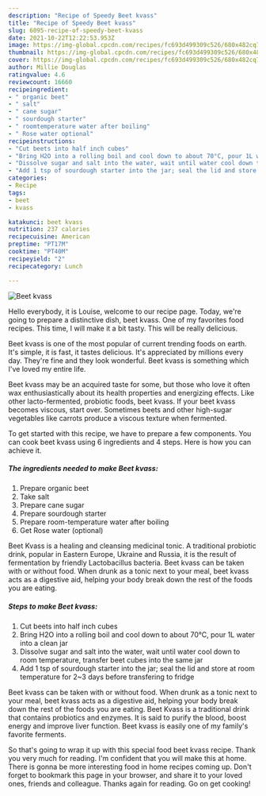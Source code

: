 ```yaml
---
description: "Recipe of Speedy Beet kvass"
title: "Recipe of Speedy Beet kvass"
slug: 6095-recipe-of-speedy-beet-kvass
date: 2021-10-22T12:22:53.953Z
image: https://img-global.cpcdn.com/recipes/fc693d499309c526/680x482cq70/beet-kvass-recipe-main-photo.jpg
thumbnail: https://img-global.cpcdn.com/recipes/fc693d499309c526/680x482cq70/beet-kvass-recipe-main-photo.jpg
cover: https://img-global.cpcdn.com/recipes/fc693d499309c526/680x482cq70/beet-kvass-recipe-main-photo.jpg
author: Millie Douglas
ratingvalue: 4.6
reviewcount: 16660
recipeingredient:
- " organic beet"
- " salt"
- " cane sugar"
- " sourdough starter"
- " roomtemperature water after boiling"
- " Rose water optional"
recipeinstructions:
- "Cut beets into half inch cubes"
- "Bring H2O into a rolling boil and cool down to about 70°C, pour 1L water into a clean jar"
- "Dissolve sugar and salt into the water, wait until water cool down to room temperature, transfer beet cubes into the same jar"
- "Add 1 tsp of sourdough starter into the jar; seal the lid and store at room temperature for 2~3 days before transfering to fridge"
categories:
- Recipe
tags:
- beet
- kvass

katakunci: beet kvass 
nutrition: 237 calories
recipecuisine: American
preptime: "PT17M"
cooktime: "PT40M"
recipeyield: "2"
recipecategory: Lunch

---
```



![Beet kvass](https://img-global.cpcdn.com/recipes/fc693d499309c526/680x482cq70/beet-kvass-recipe-main-photo.jpg)

Hello everybody, it is Louise, welcome to our recipe page. Today, we're going to prepare a distinctive dish, beet kvass. One of my favorites food recipes. This time, I will make it a bit tasty. This will be really delicious.

Beet kvass is one of the most popular of current trending foods on earth. It's simple, it is fast, it tastes delicious. It's appreciated by millions every day. They're fine and they look wonderful. Beet kvass is something which I've loved my entire life.

Beet kvass may be an acquired taste for some, but those who love it often wax enthusiastically about its health properties and energizing effects. Like other lacto-fermented, probiotic foods, beet kvass. If your beet kvass becomes viscous, start over. Sometimes beets and other high-sugar vegetables like carrots produce a viscous texture when fermented.


To get started with this recipe, we have to prepare a few components. You can cook beet kvass using 6 ingredients and 4 steps. Here is how you can achieve it.

<!--inarticleads1-->

##### The ingredients needed to make Beet kvass:

1. Prepare  organic beet
1. Take  salt
1. Prepare  cane sugar
1. Prepare  sourdough starter
1. Prepare  room-temperature water after boiling
1. Get  Rose water (optional)


Beet Kvass is a healing and cleansing medicinal tonic. A traditional probiotic drink, popular in Eastern Europe, Ukraine and Russia, it is the result of fermentation by friendly Lactobacillus bacteria. Beet kvass can be taken with or without food. When drunk as a tonic next to your meal, beet kvass acts as a digestive aid, helping your body break down the rest of the foods you are eating. 

<!--inarticleads2-->

##### Steps to make Beet kvass:

1. Cut beets into half inch cubes
1. Bring H2O into a rolling boil and cool down to about 70°C, pour 1L water into a clean jar
1. Dissolve sugar and salt into the water, wait until water cool down to room temperature, transfer beet cubes into the same jar
1. Add 1 tsp of sourdough starter into the jar; seal the lid and store at room temperature for 2~3 days before transfering to fridge


Beet kvass can be taken with or without food. When drunk as a tonic next to your meal, beet kvass acts as a digestive aid, helping your body break down the rest of the foods you are eating. Beet Kvass is a traditional drink that contains probiotics and enzymes. It is said to purify the blood, boost energy and improve liver function. Beet kvass is easily one of my family&#39;s favorite ferments. 

So that's going to wrap it up with this special food beet kvass recipe. Thank you very much for reading. I'm confident that you will make this at home. There is gonna be more interesting food in home recipes coming up. Don't forget to bookmark this page in your browser, and share it to your loved ones, friends and colleague. Thanks again for reading. Go on get cooking!

